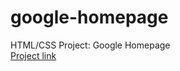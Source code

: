 # google-homepage
HTML/CSS Project: Google Homepage
<br><a href="http://www.theodinproject.com/web-development-101/html-css" alt="Google Homepage">Project link</a>
